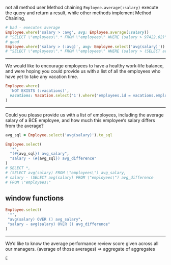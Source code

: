 not all method user Method chaining
 `Employee.average(:salary)`
execute the query and return a result, while other methods implement Method Chaining,

```ruby
# bad - executes average
Employee.where('salary > :avg', avg: Employee.average(:salary))
# "SELECT \"employees\".* FROM \"employees\" WHERE (salary > 97422.02)"
# good
Employee.where('salary > (:avg)', avg: Employee.select('avg(salary)'))
# "SELECT \"employees\".* FROM \"employees\" WHERE (salary > (SELECT avg(salary) FROM \"employees\"))"
```

---

We would like to encourage employees to have a
healthy work-life balance, and were hoping you
could provide us with a list of all the employees
who have yet to take any vacation time.

```ruby
Employee.where(
  'NOT EXISTS (:vacations)',
  vacations: Vacation.select('1').where('employees.id = vacations.employee_id')
)
```

---

Could you please provide us with a list of
employees, including the average salary of a
BCE employee, and how much this employee‘s
salary differs from the average?

```ruby
avg_sql = Employee.select('avg(salary)').to_sql

Employee.select(
  '*',
  "(#{avg_sql}) avg_salary",
  "salary - (#{avg_sql}) avg_difference"
)
# SELECT *, 
# (SELECT avg(salary) FROM \"employees\") avg_salary,
# salary - (SELECT avg(salary) FROM \"employees\") avg_difference
# FROM \"employees\"
```

## window functions

```ruby
Employee.select(
 '*',
 "avg(salary) OVER () avg_salary",
 "salary - avg(salary) OVER () avg_difference"
)
```

---

We‘d like to know the average performance
review score given across all our managers.
(average of those averages) =>  aggregate of aggregates

```ruby
E

```
